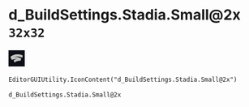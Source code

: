 # d_BuildSettings.Stadia.Small@2x `32x32`
<img src="/img/d_BuildSettings.Stadia.Small@2x.png" width=32 height=32>

``` CSharp
EditorGUIUtility.IconContent("d_BuildSettings.Stadia.Small@2x")
```
```
d_BuildSettings.Stadia.Small@2x
```
